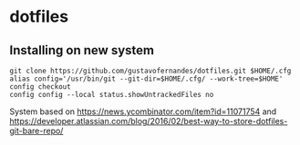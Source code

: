 # dotfiles

## Installing on new system
```
git clone https://github.com/gustavofernandes/dotfiles.git $HOME/.cfg
alias config='/usr/bin/git --git-dir=$HOME/.cfg/ --work-tree=$HOME'
config checkout
config config --local status.showUntrackedFiles no
```

System based on https://news.ycombinator.com/item?id=11071754 and https://developer.atlassian.com/blog/2016/02/best-way-to-store-dotfiles-git-bare-repo/
